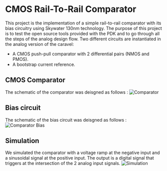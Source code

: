 # CMOS Rail-To-Rail Comparator
This project is the implementation of a simple rail-to-rail comparator with its bias circuitry using Skywater 130nm technology.
The purpose of this project is to test the open source tools provided with the PDK and to go through all the steps of the analog design flow.
Two different circuits are instantiated in the analog version of the caravel:
- A CMOS push-pull comparator with 2 differential pairs (NMOS and PMOS).
- A bootstrap current reference.

## CMOS Comparator
The schematic of the comparator was deisgned as follows :
![Comparator](./docs/comparator.png)

## Bias circuit
The schematic of the bias circuit was deisgned as follows :
![Comparator Bias](./docs/comparator_bias.png)

## Simulation
We simulated the comparator with a voltage ramp at the negative input and a sinusoidal signal at the positive input. The output is a digital signal that triggers at the intersection of the 2 analog input signals.
![Simulation](./docs/sim_result.png)

